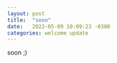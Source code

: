 ```yaml
---
layout: post
title:  "soon"
date:   2022-05-09 10:09:23 -0300
categories: welcome update
---
```

soon ;) 